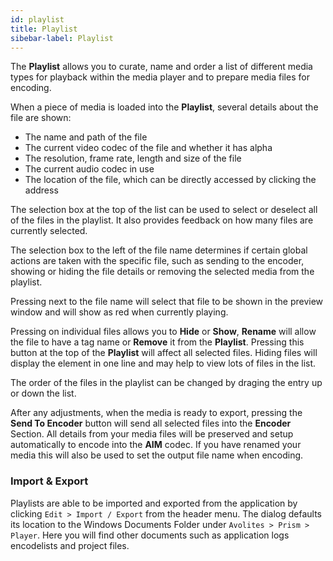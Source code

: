 ```yaml
---
id: playlist
title: Playlist
sibebar-label: Playlist
---
```


The **Playlist** allows you to curate, name and order a list of different media types for playback within the media player and to prepare media files for encoding.

When a piece of media is loaded into the **Playlist**, several details about the file are shown: 

<!-- <img style="max-width:340px" src="./assets/images/docs-images/playlist%20details.png" width="90%"/>  -->

* The name and path of the file
* The current video codec of the file and whether it has alpha
* The resolution, frame rate, length and size of the file
* The current audio codec in use
* The location of the file, which can be directly accessed by clicking the address

The selection box at the top of the list can be used to select or deselect all of the files in the playlist. It also provides feedback on how many files are currently selected.

The selection box to the left of the file name determines if certain global actions are taken with the specific file, such as sending to the encoder, showing or hiding the file details or removing the selected media from the playlist.

Pressing <i className="icon icon-button-play"></i> next to the file name will select that file to be shown in the preview window and will show as red when currently playing. 

Pressing <i className="icon icon-menu-dots"></i> on individual files allows you to **Hide** or **Show**, **Rename** will allow the file to have a tag name or **Remove** it from the **Playlist**. Pressing this button at the top of the **Playlist** will affect all selected files. Hiding files will display the element in one line and may help to view lots of files in the list.

The order of the files in the playlist can be changed by draging the entry up or down the list.  

<!-- <img style="max-width:140px" src="./assets/images/docs-images/sendtoencoder.png" width="90%"/>  -->

After any adjustments, when the media is ready to export, pressing the **Send To Encoder** button will send all selected files into the **Encoder** Section. All details from your media files will be preserved and setup automatically to encode into the **AIM** codec. If you have renamed your media this will also be used to set the output file name when encoding.

### Import & Export

Playlists are able to be imported and exported from the application by clicking `Edit > Import / Export` from the header menu. The dialog defaults its location to the Windows Documents Folder under `Avolites > Prism > Player`. Here you will find other documents such as application logs encodelists and project files.
